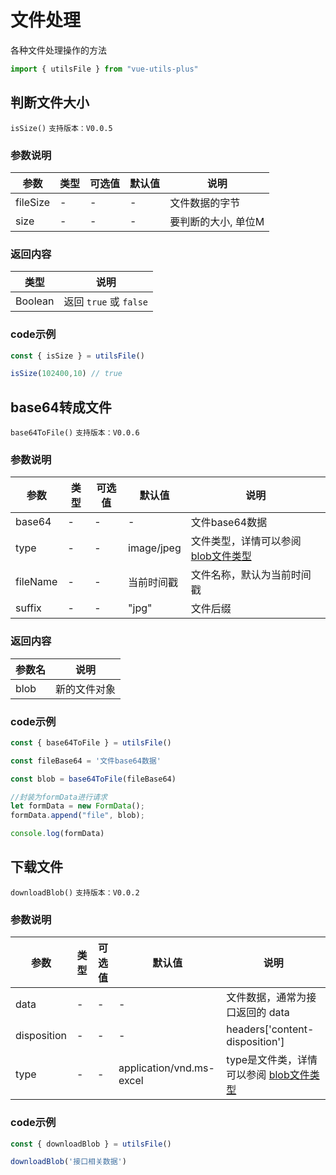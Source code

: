 # 文件处理

各种文件处理操作的方法

```javascript
import { utilsFile } from "vue-utils-plus"
```


## 判断文件大小

`isSize()` `支持版本：V0.0.5`

### 参数说明

| 参数       | 类型  | 可选值 | 默认值 | 说明          |
|----------|-----|-----|-----|-------------|
| fileSize | -   | -   | -   | 文件数据的字节     |
| size     | -   | -   | -   | 要判断的大小, 单位M |

### 返回内容

| 类型      | 说明                  |
|---------|---------------------|
| Boolean | 返回 `true` 或 `false` |

### code示例

```javascript
const { isSize } = utilsFile()

isSize(102400,10) // true
```


## base64转成文件

`base64ToFile()` `支持版本：V0.0.6`

### 参数说明

| 参数       | 类型  | 可选值 | 默认值        | 说明                                                                                                  |
|----------|-----|-----|------------|-----------------------------------------------------------------------------------------------------|
| base64   | -   | -   | -          | 文件base64数据                                                                                          |
| type     | -   | -   | image/jpeg | 文件类型，详情可以参阅 [blob文件类型](https://developer.mozilla.org/en-US/docs/Web/HTML/Element/input/file#accept) |
| fileName | -   | -   | 当前时间戳      | 文件名称，默认为当前时间戳                                                                                       |
| suffix   | -   | -   | "jpg"      | 文件后缀                                                                                                |

### 返回内容

| 参数名  | 说明     |
|------|--------|
| blob | 新的文件对象 |

### code示例

```javascript
const { base64ToFile } = utilsFile()

const fileBase64 = '文件base64数据'

const blob = base64ToFile(fileBase64)

//封装为formData进行请求
let formData = new FormData();
formData.append("file", blob);

console.log(formData)
```


## 下载文件

`downloadBlob()` `支持版本：V0.0.2`

### 参数说明

| 参数          | 类型  | 可选值 | 默认值                      | 说明                                                                                                      |
|-------------|-----|-----|--------------------------|---------------------------------------------------------------------------------------------------------|
| data        | -   | -   | -                        | 文件数据，通常为接口返回的 data                                                                                      |
| disposition | -   | -   | -                        | headers['content-disposition']                                                                          |
| type        | -   | -   | application/vnd.ms-excel | type是文件类，详情可以参阅 [blob文件类型](https://developer.mozilla.org/en-US/docs/Web/HTML/Element/input/file#accept) |

### code示例

```javascript
const { downloadBlob } = utilsFile()

downloadBlob('接口相关数据')
```

